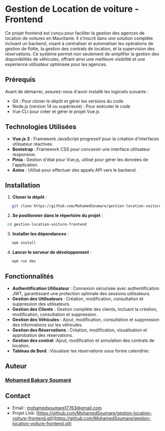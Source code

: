 # Gestion de Location de voiture - Frontend

Ce projet frontend est conçu pour faciliter la gestion des agences de location de voitures en Mauritanie. Il s'inscrit dans une solution complète incluant un backend, visant à centraliser et automatiser les opérations de gestion de flotte, la gestion des contrats de location, et la supervision des réservations. Ce système permet non seulement de simplifier la gestion des disponibilités de véhicules, offrant ainsi une meilleure visibilité et une expérience utilisateur optimisée pour les agences.

## Prérequis

Avant de démarrer, assurez-vous d'avoir installé les logiciels suivants :

- Git : Pour cloner le dépôt et gérer les versions du code.
- Node.js (version 14 ou supérieure) : Pour exécuter le code
- Vue CLI pour créer et gérer le projet Vue.js

## Technologies Utilisées

- **Vue.js 3** : Framework JavaScript progressif pour la création d'interfaces utilisateur réactives.
- **Bootstrap** : Framework CSS pour concevoir une interface utilisateur responsive.
- **Pinia** : Gestion d'état pour Vue.js, utilisé pour gérer les données de l'application.
- **Axios** : Utilisé pour effectuer des appels API vers le backend.

## Installation

1. **Cloner le dépôt** :

```bash
   git clone https://github.com/MohamedSoumare/gestion-location-voiture-frontend.git
```

2. **Se positionner dans le répertoire du projet** :

```bash
 cd gestion-location-voiture-frontend
```

3. **Installer les dépendances** :

```bash
   npm install
```

4. **Lancer le serveur de développement** :

```bash
   npm run dev
```

## Fonctionnalités

- **Authentification Utilisateur** : Connexion sécurisée avec authentification JWT, garantissant une protection optimale des sessions utilisateurs.
- **Gestion des Utilisateurs** : Création, modification, consultation et suppression des utilisateurs.
- **Gestion des Clients** : Gestion complète des clients, incluant la création, modification, consultation et suppression.
- **Gestion des Véhicules** : Ajout, modification, consultation et suppression des informations sur les véhicules.
- **Gestion des Réservations** : Création, modification, visualisation et approbation des réservations.
- **Gestion des contrat** :Ajout, modification et annulation des contrats de location.
- **Tableau de Bord** : Visualiser les réservations sous forme calendrier.

## Auteur

### [Mohamed Bakary Soumaré](https://github.com/MohamedSoumare/)

## Contact

- Email : mohamedsoumare17763@gmail.com
- Projet Link: [https://github.com/MohamedSoumare/gestion-location-voiture-frontend.git](https://github.com/MohamedSoumare/gestion-location-voiture-frontend.git)
